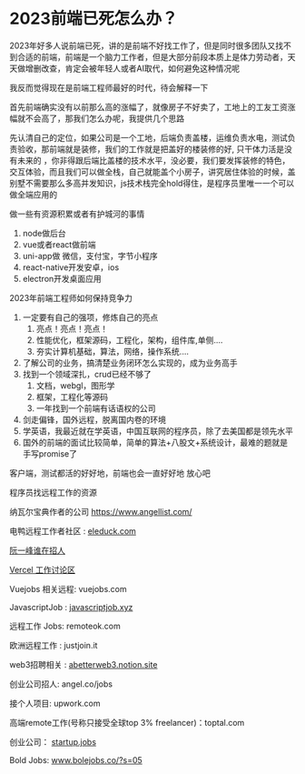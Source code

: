 # 2023前端已死怎么办？

2023年好多人说前端已死，讲的是前端不好找工作了，但是同时很多团队又找不到合适的前端，前端是一个脑力工作者，但是大部分前段本质上是体力劳动者，天天做增删改查，肯定会被年轻人或者AI取代，如何避免这种情况呢

我反而觉得现在是前端工程师最好的时代，待会解释一下

首先前端确实没有以前那么高的涨幅了，就像房子不好卖了，工地上的工友工资涨幅就不会高了，那我们怎么办呢，我提供几个思路

先认清自己的定位，如果公司是一个工地，后端负责盖楼，运维负责水电，测试负责验收，那前端就是装修，我们的工作就是把盖好的楼装修的好, 只干体力活是没有未来的 ，你非得跟后端比盖楼的技术水平，没必要，我们要发挥装修的特色，交互体验，而且我们可以做全栈，自己就能盖个小房子，讲究居住体验的时候，盖别墅不需要那么多高并发知识，js技术栈完全hold得住，是程序员里唯一一个可以做全端应用的


做一些有资源积累或者有护城河的事情



1. node做后台
2. vue或者react做前端
3. uni-app做 微信，支付宝，字节小程序
4. react-native开发安卓，ios
5. electron开发桌面应用



2023年前端工程师如何保持竞争力

1. 一定要有自己的强项，修炼自己的亮点
   1. 亮点！亮点！亮点！
   2. 性能优化，框架源码，工程化，架构，组件库,单侧....
   3. 夯实计算机基础，算法，网络，操作系统....
2. 了解公司的业务，搞清楚业务闭环怎么实现的，成为业务高手
3. 找到一个领域深扎，crud已经不够了
   1. 文档，webgl，图形学
   2. 框架，工程化等源码
   3. 一年找到一个前端有话语权的公司
4.  剑走偏锋，国外远程，脱离国内卷的环境
   1. 学英语，我最近就在学英语，中国互联网的程序员，除了去美国都是领先水平
   2. 国外的前端的面试比较简单，简单的算法+八股文+系统设计，最难的题就是手写promise了

客户端，测试都活的好好地，前端也会一直好好地 放心吧


程序员找远程工作的资源

纳瓦尔宝典作者的公司 https://www.angellist.com/

电鸭远程工作者社区 : [eleduck.com](https://eleduck.com/)

[阮一峰谁在招人](https://github.com/ruanyf/weekly/issues/2960)

[Vercel 工作讨论区](https://github.com/vercel/next.js/discussions/44541)

Vuejobs 相关远程: vuejobs.com

JavascriptJob : [javascriptjob.xyz](https://javascriptjob.xyz/)

远程工作 Jobs: remoteok.com

欧洲远程工作 : justjoin.it

web3招聘相关 : [abetterweb3.notion.site](https://abetterweb3.notion.site/)

创业公司招人: angel.co/jobs

接个人项目: upwork.com

高端remote工作(号称只接受全球top 3% freelancer)：toptal.com

创业公司： [startup.jobs](https://startup.jobs/)

Bold Jobs: www.bolejobs.co/?s=05



